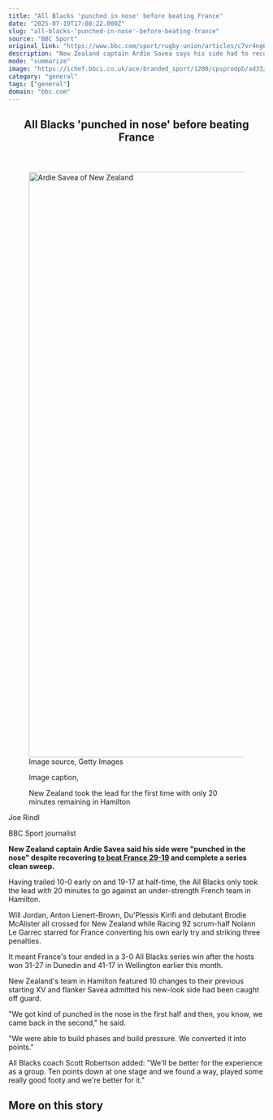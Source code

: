 ```yaml
---
title: "All Blacks 'punched in nose' before beating France"
date: "2025-07-19T17:08:22.000Z"
slug: "all-blacks-'punched-in-nose'-before-beating-france"
source: "BBC Sport"
original_link: "https://www.bbc.com/sport/rugby-union/articles/c7vr4ng6042o"
description: "New Zealand captain Ardie Savea says his side had to recover from a tough first to beat France 29-19 and complete a series clean sweep."
mode: "summarize"
image: "https://ichef.bbci.co.uk/ace/branded_sport/1200/cpsprodpb/ad33/live/dfbc6ef0-64b2-11f0-af20-030418be2ca5.jpg"
category: "general"
tags: ["general"]
domain: "bbc.com"
---
```

<div id="readability-page-1" class="page"><div><main id="main-content" data-testid="main-content"><article id="urn-bbc-ares--article-c7vr4ng6042o"><header data-component="headline-block"><h2 id="main-heading" type="headline" tabindex="-1"><span role="text">All Blacks 'punched in nose' before beating France</span></h2></header><div data-component="image-block"><figure><p><span><picture><source srcset="https://ichef.bbci.co.uk/ace/standard/240/cpsprodpb/ad33/live/dfbc6ef0-64b2-11f0-af20-030418be2ca5.jpg.webp 240w, https://ichef.bbci.co.uk/ace/standard/320/cpsprodpb/ad33/live/dfbc6ef0-64b2-11f0-af20-030418be2ca5.jpg.webp 320w, https://ichef.bbci.co.uk/ace/standard/480/cpsprodpb/ad33/live/dfbc6ef0-64b2-11f0-af20-030418be2ca5.jpg.webp 480w, https://ichef.bbci.co.uk/ace/standard/624/cpsprodpb/ad33/live/dfbc6ef0-64b2-11f0-af20-030418be2ca5.jpg.webp 624w, https://ichef.bbci.co.uk/ace/standard/800/cpsprodpb/ad33/live/dfbc6ef0-64b2-11f0-af20-030418be2ca5.jpg.webp 800w, https://ichef.bbci.co.uk/ace/standard/976/cpsprodpb/ad33/live/dfbc6ef0-64b2-11f0-af20-030418be2ca5.jpg.webp 976w" type="image/webp"><img alt="Ardie Savea of New Zealand" src="https://ichef.bbci.co.uk/ace/standard/2048/cpsprodpb/ad33/live/dfbc6ef0-64b2-11f0-af20-030418be2ca5.jpg" srcset="https://ichef.bbci.co.uk/ace/standard/240/cpsprodpb/ad33/live/dfbc6ef0-64b2-11f0-af20-030418be2ca5.jpg 240w, https://ichef.bbci.co.uk/ace/standard/320/cpsprodpb/ad33/live/dfbc6ef0-64b2-11f0-af20-030418be2ca5.jpg 320w, https://ichef.bbci.co.uk/ace/standard/480/cpsprodpb/ad33/live/dfbc6ef0-64b2-11f0-af20-030418be2ca5.jpg 480w, https://ichef.bbci.co.uk/ace/standard/624/cpsprodpb/ad33/live/dfbc6ef0-64b2-11f0-af20-030418be2ca5.jpg 624w, https://ichef.bbci.co.uk/ace/standard/800/cpsprodpb/ad33/live/dfbc6ef0-64b2-11f0-af20-030418be2ca5.jpg 800w, https://ichef.bbci.co.uk/ace/standard/976/cpsprodpb/ad33/live/dfbc6ef0-64b2-11f0-af20-030418be2ca5.jpg 976w" width="2048" height="1152.234003656307"></picture></span><span role="text"><span>Image source, </span>Getty Images</span></p><figcaption><span>Image caption, </span><p>New Zealand took the lead for the first time with only 20 minutes remaining in Hamilton</p></figcaption></figure></div><div data-component="byline-block"><p>Joe Rindl</p><p>BBC Sport journalist</p></div><div data-component="text-block"><p><b>New Zealand captain Ardie Savea said his side were "punched in the nose" despite recovering </b><a href="https://www.bbc.com/sport/rugby-union/match/EVP4735206"><b>to beat France 29-19</b></a><b> and complete a series clean sweep.</b></p><p>Having trailed 10-0 early on and 19-17 at half-time, the All Blacks only took the lead with 20 minutes to go against an under-strength French team in Hamilton.</p><p>Will Jordan, Anton Lienert-Brown, Du'Plessis Kirifi and debutant Brodie McAlister all crossed for New Zealand while Racing 92 scrum-half Nolann Le Garrec starred for France converting his own early try and striking three penalties.</p><p>It meant France's tour ended in a 3-0 All Blacks series win after the hosts won 31-27 in Dunedin and 41-17 in Wellington earlier this month.</p><p>New Zealand's team in Hamilton featured 10 changes to their previous starting XV and flanker Savea admitted his new-look side had been caught off guard.</p><p>"We got kind of punched in the nose in the first half and then, you know, we came back in the second," he said.</p><p>"We were able to build phases and build pressure. We converted it into points."</p><p>All Blacks coach Scott Robertson added: "We'll be better for the experience as a group. Ten points down at one stage and we found a way, played some really good footy and we're better for it."</p></div><section data-component="links-block"><p><h2 type="normal">More on this story</h2></p></section></article></main></div></div>
